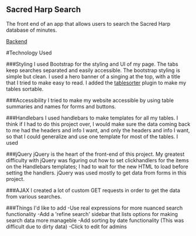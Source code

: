## Sacred Harp Search
The front end of an app that allows users to search the Sacred Harp database of minutes.

[Backend](https://github.com/raq929/sacred_harp_search_backend)

#Technology Used

###Styling
I used Bootstrap for the styling and UI of my page. The tabs keep searches separated and easily accessible. The bootstrap styling is simple but clean.
I used a hero banner of a singing at the top, with a title that I tried to make easy to read.
I added the [tablesorter](http://mottie.github.io/tablesorter/docs/index.html) plugin to make my tables sortable.

###Accessibility
I tried to make my website accessible by using table summaries and names for forms and buttons.

###Handlebars
I used handlebars to make templates for all my tables. I think if I had to do this project over, I would make sure the data coming back to me had the headers and info I want, and only the headers and info I want, so that I could generalize and use one template for most of the tables.
I used

###jQuery
jQuery is the heart of the front-end of this project. My greatest difficulty with jQuery was figuring out how to set clickhandlers for the items on the Handlebars templates; I had to wait for the new HTML to load before setting the handlers.
jQuery was used mostly to get data from forms in this project.

###AJAX
I created a lot of custom GET requests in order to get the data from various searches.

###Things I'd like to add
  -Use real expressions for more nuanced search functionality
  -Add a 'refine search' sidebar that lists options for making search data more manageble
  -Add sorting by date functionality (This was difficult due to dirty data)
  -Click to edit for admins



